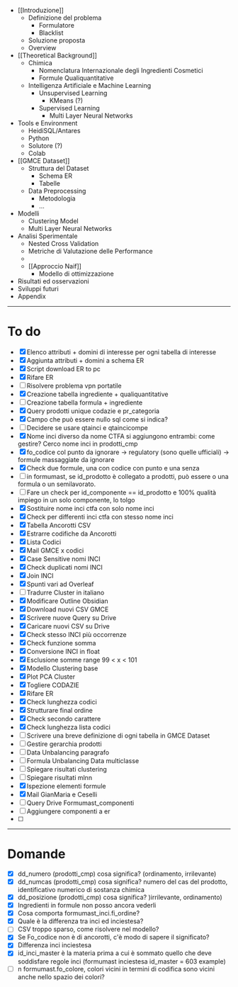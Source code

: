 - [[Introduzione]]
	- Definizione del problema
		- Formulatore
		- Blacklist
	- Soluzione proposta
	- Overview
- [[Theoretical Background]]
	- Chimica
		- Nomenclatura Internazionale degli Ingredienti Cosmetici
		- Formule Qualiquantitative
	- Intelligenza Artificiale e Machine Learning
		- Unsupervised Learning
			- KMeans (?)
		- Supervised Learning
			- Multi Layer Neural Networks
- Tools e Environment
	- HeidiSQL/Antares
	- Python
	- Solutore (?)
	-  Colab
- [[GMCE Dataset]]
	- Struttura del Dataset
		- Schema ER
		- Tabelle
	- Data Preprocessing
		- Metodologia
		- ...
- Modelli
	- Clustering Model
	- Multi Layer Neural Networks
- Analisi Sperimentale
	- Nested Cross Validation
	- Metriche di Valutazione delle Performance
	- 
	- [[Approccio Naif]]
		- Modello di ottimizzazione
- Risultati ed osservazioni
- Sviluppi futuri
- Appendix

------------------------------------------------------------------------

# To do

- [x] Elenco attributi + domini di interesse per ogni tabella di interesse
- [x] Aggiunta attributi + domini a schema ER
- [x] Script download ER to pc
- [x] Rifare ER
- [ ] Risolvere problema vpn portatile
- [x] Creazione tabella ingrediente + qualiquantitative
- [ ] Creazione tabella formula + ingrediente
- [x] Query prodotti unique codazie e pr_categoria
- [x] Campo che può essere nullo sql come si indica?
- [ ] Decidere se usare qtainci e qtaincicompe
- [x] Nome inci diverso da nome CTFA si aggiungono entrambi: come gestire? Cerco nome inci in prodotti_cmp
- [x] fo_codice col punto da ignorare -> regulatory (sono quelle ufficiali) -> formule massaggiate da ignorare
- [x] Check due formule, una con codice con punto e una senza
- [ ] in formumast, se id_prodotto è collegato a prodotti, può essere o una formula o un semilavorato. 
- [ ] Fare un check per id_componente == id_prodotto e 100% qualità impiego in un solo componente, lo tolgo
- [x] Sostituire nome inci ctfa con solo nome inci
- [x] Check per differenti inci ctfa con stesso nome inci
- [x] Tabella Ancorotti CSV
- [x] Estrarre codifiche da Ancorotti
- [x] Lista Codici
- [x] Mail GMCE x codici
- [x] Case Sensitive nomi INCI
- [x] Check duplicati nomi INCI
- [x] Join INCI
- [x] Spunti vari ad Overleaf
- [ ] Tradurre Cluster in italiano
- [x] Modificare Outline Obsidian
- [x] Download nuovi CSV GMCE
- [x] Scrivere nuove Query su Drive
- [x] Caricare nuovi CSV su Drive
- [x] Check stesso INCI più occorrenze
- [x] Check funzione somma
- [x] Conversione INCI in float 
- [x] Esclusione somme range 99 < x < 101
- [x] Modello Clustering base
- [x] Plot PCA Cluster
- [x] Togliere CODAZIE
- [x] Rifare ER
- [x] Check lunghezza codici
- [x] Strutturare final ordine
- [x] Check secondo carattere
- [x] Check lunghezza lista codici 
- [ ] Scrivere una breve definizione di ogni tabella in GMCE Dataset
- [ ] Gestire gerarchia prodotti
- [ ] Data Unbalancing paragrafo
- [ ] Formula Unbalancing Data multiclasse
- [ ] Spiegare risultati clustering
- [ ] Spiegare risultati mlnn
- [x] Ispezione elementi formule
- [x] Mail GianMaria e Ceselli
- [ ] Query Drive Formumast_componenti
- [ ] Aggiungere componenti a er
- [ ] 


-----

# Domande

- [x] dd_numero (prodotti_cmp) cosa significa? (ordinamento, irrilevante)
- [x] dd_numcas (prodotti_cmp) cosa significa? numero del cas del prodotto, identificativo numerico di sostanza chimica
- [x] dd_posizione (prodotti_cmp) cosa significa? )irrilevante, ordinamento)
- [x] Ingredienti in formule non posso ancora vederli
- [x] Cosa comporta formumast_inci.fi_ordine?
- [x] Quale è la differenza tra inci ed inciestesa?
- [ ] CSV troppo sparso, come risolvere nel modello?
- [x] Se Fo_codice non è di ancorotti, c'è modo di sapere il significato?
- [x] Differenza inci inciestesa
- [x] id_inci_master è la materia prima a cui è sommato quello che deve soddisfare regole inci (formumast inciestesa id_master = 603 example)
- [ ] n formumast.fo_colore, colori vicini in termini di codifica sono vicini anche nello spazio dei colori?